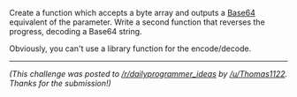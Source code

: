 

Create a function which accepts a byte array and outputs a [Base64](http://en.wikipedia.org/wiki/Base64) equivalent of the parameter. Write a second function that reverses the progress, decoding a Base64 string.

Obviously, you can't use a library function for the encode/decode.

* * *

_(This challenge was posted to [/r/dailyprogrammer\_ideas](/r/dailyprogrammer_ideas) by [/u/Thomas1122](/u/Thomas1122). Thanks for the submission!)_

